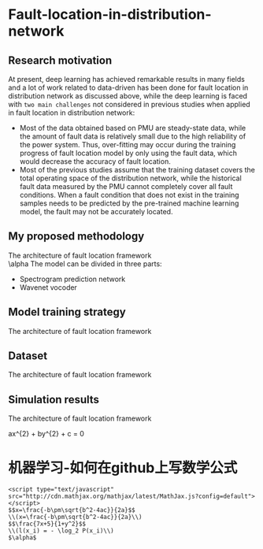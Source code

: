 # Fault-location-in-distribution-network

## Research motivation<br>
At present, deep learning has achieved remarkable results in many fields and a lot of work related to data-driven has been done for fault location in distribution network as discussed above, while the deep learning is faced with `two main challenges` not considered in previous studies when applied in fault location in distribution network:<br>
* Most of the data obtained based on PMU are steady-state data, while the amount of fault data is relatively small due to the high reliability of the power system. Thus, over-fitting may occur during the  training progress of fault location model by only using the fault data, which would decrease the accuracy of fault location.<br>
* Most of the previous studies assume that the training dataset covers the total operating space of the distribution network, while the historical fault data measured by the PMU cannot completely cover all fault conditions. When a fault condition that does not exist in the training samples needs to be predicted by the pre-trained machine learning model, the fault may not be accurately located.<br>

## My proposed methodology<br>
The architecture of fault location framework<br>
\alpha
The model can be divided in three parts:

* Spectrogram prediction network
* Wavenet vocoder

## Model training strategy<br>
The architecture of fault location framework


## Dataset<br>
The architecture of fault location framework

## Simulation results<br>
The architecture of fault location framework

ax^{2} + by^{2} + c = 0

# 机器学习-如何在github上写数学公式
    <script type="text/javascript" src="http://cdn.mathjax.org/mathjax/latest/MathJax.js?config=default"></script>
    $$x=\frac{-b\pm\sqrt{b^2-4ac}}{2a}$$
    \\(x=\frac{-b\pm\sqrt{b^2-4ac}}{2a}\\)
    $$\frac{7x+5}{1+y^2}$$
    \\(l(x_i) = - \log_2 P(x_i)\\)
    $\alpha$
